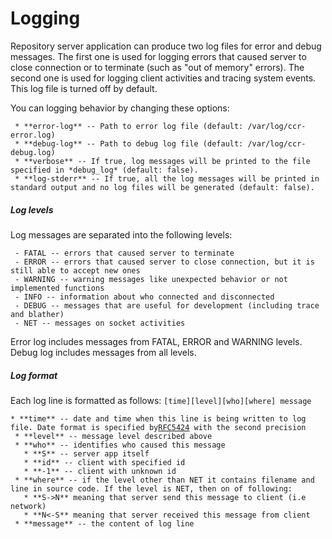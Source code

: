 # Logging

Repository server application can produce two log files for error and
debug messages. The first one is used for logging errors that caused
server to close connection or to terminate (such as \"out of memory\"
errors). The second one is used for logging client activities and
tracing system events. This log file is turned off by default.

You can logging behavior by changing these options:

` * **error-log** -- Path to error log file (default: /var/log/ccr-error.log)`\
` * **debug-log** -- Path to debug log file (default: /var/log/ccr-debug.log)`\
` * **verbose** -- If true, log messages will be printed to the file specified in *debug_log* (default: false).`\
` * **log-stderr** -- If true, all the log messages will be printed in standard output and no log files will be generated (default: false).`

##### Log levels

Log messages are separated into the following levels:

` - FATAL -- errors that caused server to terminate`\
` - ERROR -- errors that caused server to close connection, but it is still able to accept new ones`\
` - WARNING -- warning messages like unexpected behavior or not implemented functions`\
` - INFO -- information about who connected and disconnected`\
` - DEBUG -- messages that are useful for development (including trace and blather)`\
` - NET -- messages on socket activities`

Error log includes messages from FATAL, ERROR and WARNING levels. Debug
log includes messages from all levels.

##### Log format

Each log line is formatted as follows:
`[time][level][who][where] message`

` * **time** -- date and time when this line is being written to log file. Date format is specified by `[`RFC5424`](https://tools.ietf.org/html/rfc5424#section-6.2.3)` with the second precision`\
` * **level** -- message level described above`\
` * **who** -- identifies who caused this message`\
`   * **S** -- server app itself`\
`   * **id** -- client with specified id`\
`   * **-1** -- client with unknown id`\
` * **where** -- if the level other than NET it contains filename and line in source code. If the level is NET, then on of following:`\
`   * **S->N** meaning that server send this message to client (i.e network)`\
`   * **N<-S** meaning that server received this message from client`\
` * **message** -- the content of log line`
